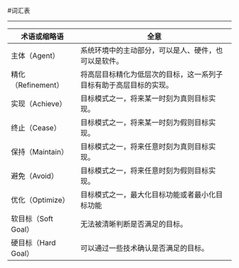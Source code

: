 #词汇表

---

| 术语或缩略语| 全意 |
|---|---|
| 主体（Agent）| 系统环境中的主动部分，可以是人、硬件，也 可以是软件。|
| 精化（Refinement）| 将高层目标精化为低层次的目标，这一系列子 目标有助于高层目标的实现。|
| 实现（Achieve）| 目标模式之一，将来某一时刻为真则目标实现。 |
| 终止（Cease）| 目标模式之一，将来某一时刻为假则目标实现。| 
| 保持（Maintain）| 目标模式之一，将来任意时刻为真则目标实现。|
| 避免（Avoid）| 目标模式之一，将来任意时刻为假则目标实现。|
| 优化（Optimize）| 目标模式之一，最大化目标功能或者最小化目标功能|
| 软目标（Soft Goal）| 无法被清晰判断是否满足的目标。|
| 硬目标（Hard Goal）| 可以通过一些技术确认是否满足的目标。|
